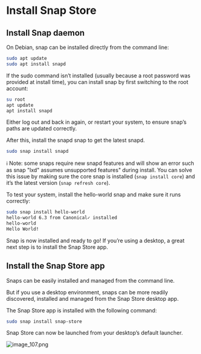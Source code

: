 # Install Snap Store

## Install Snap daemon
On Debian, snap can be installed directly from the command line:

```bash
sudo apt update
sudo apt install snapd
```

If the sudo command isn’t installed (usually because a root password was provided at install time), you can install snap by first switching to the root account:

```bash
su root
apt update
apt install snapd
```
Either log out and back in again, or restart your system, to ensure snap’s paths are updated correctly.

After this, install the snapd snap to get the latest snapd.

```bash
sudo snap install snapd
```

:information_source: Note: some snaps require new snapd features and will show an error such as snap "lxd" assumes unsupported features" during install. You can solve this issue by making sure the core snap is installed (`snap install core`) and it’s the latest version (`snap refresh core`).

To test your system, install the hello-world snap and make sure it runs correctly:

```bash
sudo snap install hello-world
hello-world 6.3 from Canonical✓ installed
hello-world
Hello World!
```

Snap is now installed and ready to go! If you’re using a desktop, a great next step is to install the Snap Store app.

## Install the Snap Store app

Snaps can be easily installed and managed from the command line.

But if you use a desktop environment, snaps can be more readily discovered, installed and managed from the Snap Store desktop app.



The Snap Store app is installed with the following command:

```bash
sudo snap install snap-store
```

Snap Store can now be launched from your desktop’s default launcher.

![image_107.png](image_107.png)